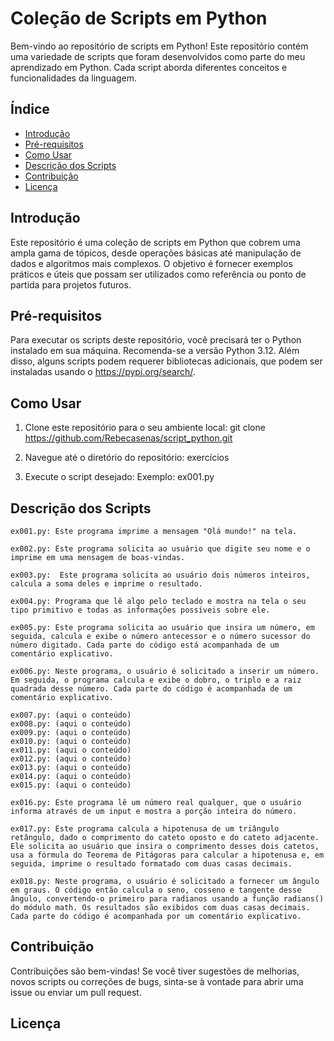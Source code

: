 # Coleção de Scripts em Python

Bem-vindo ao repositório de scripts em Python! Este repositório contém uma variedade de scripts que foram desenvolvidos como parte do meu aprendizado em Python. Cada script aborda diferentes conceitos e funcionalidades da linguagem.

## Índice

- [Introdução](#introdução)
- [Pré-requisitos](#pré-requisitos)
- [Como Usar](#como-usar)
- [Descrição dos Scripts](#descrição-dos-scripts)
- [Contribuição](#contribuição)
- [Licença](#licença)

## Introdução

Este repositório é uma coleção de scripts em Python que cobrem uma ampla gama de tópicos, desde operações básicas até manipulação de dados e algoritmos mais complexos. O objetivo é fornecer exemplos práticos e úteis que possam ser utilizados como referência ou ponto de partida para projetos futuros.

## Pré-requisitos

Para executar os scripts deste repositório, você precisará ter o Python instalado em sua máquina. Recomenda-se a versão Python 3.12. Além disso, alguns scripts podem requerer bibliotecas adicionais, que podem ser instaladas usando o https://pypi.org/search/.

## Como Usar

1. Clone este repositório para o seu ambiente local:
   git clone https://github.com/Rebecasenas/script_python.git

2. Navegue até o diretório do repositório:
    exercícios

3. Execute o script desejado:
    Exemplo: ex001.py

## Descrição dos Scripts
    ex001.py: Este programa imprime a mensagem "Olá mundo!" na tela.

    ex002.py: Este programa solicita ao usuário que digite seu nome e o imprime em uma mensagem de boas-vindas.

    ex003.py:  Este programa solicita ao usuário dois números inteiros, calcula a soma deles e imprime o resultado.

    ex004.py: Programa que lê algo pelo teclado e mostra na tela o seu tipo primitivo e todas as informações possíveis sobre ele.

    ex005.py: Este programa solicita ao usuário que insira um número, em seguida, calcula e exibe o número antecessor e o número sucessor do número digitado. Cada parte do código está acompanhada de um comentário explicativo.

    ex006.py: Neste programa, o usuário é solicitado a inserir um número. Em seguida, o programa calcula e exibe o dobro, o triplo e a raiz quadrada desse número. Cada parte do código é acompanhada de um comentário explicativo.

    ex007.py: (aqui o conteúdo)
    ex008.py: (aqui o conteúdo)
    ex009.py: (aqui o conteúdo)
    ex010.py: (aqui o conteúdo)
    ex011.py: (aqui o conteúdo)
    ex012.py: (aqui o conteúdo)
    ex013.py: (aqui o conteúdo)
    ex014.py: (aqui o conteúdo)
    ex015.py: (aqui o conteúdo)

    ex016.py: Este programa lê um número real qualquer, que o usuário informa através de um input e mostra a porção inteira do número.

    ex017.py: Este programa calcula a hipotenusa de um triângulo retângulo, dado o comprimento do cateto oposto e do cateto adjacente. Ele solicita ao usuário que insira o comprimento desses dois catetos, usa a fórmula do Teorema de Pitágoras para calcular a hipotenusa e, em seguida, imprime o resultado formatado com duas casas decimais.

    ex018.py: Neste programa, o usuário é solicitado a fornecer um ângulo em graus. O código então calcula o seno, cosseno e tangente desse ângulo, convertendo-o primeiro para radianos usando a função radians() do módulo math. Os resultados são exibidos com duas casas decimais. Cada parte do código é acompanhada por um comentário explicativo.

    


## Contribuição

Contribuições são bem-vindas! Se você tiver sugestões de melhorias, novos scripts ou correções de bugs, sinta-se à vontade para abrir uma issue ou enviar um pull request.

## Licença
